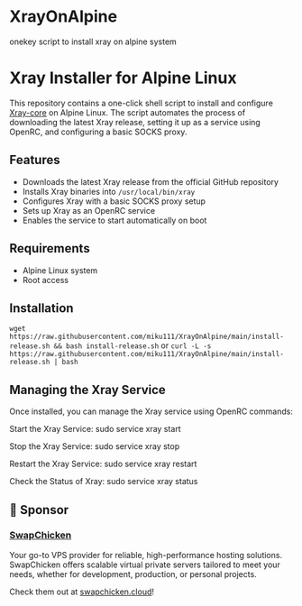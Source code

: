 # XrayOnAlpine
onekey script to install xray on alpine system
# Xray Installer for Alpine Linux

This repository contains a one-click shell script to install and configure [Xray-core](https://github.com/XTLS/Xray-core) on Alpine Linux. The script automates the process of downloading the latest Xray release, setting it up as a service using OpenRC, and configuring a basic SOCKS proxy.

## Features

- Downloads the latest Xray release from the official GitHub repository
- Installs Xray binaries into `/usr/local/bin/xray`
- Configures Xray with a basic SOCKS proxy setup
- Sets up Xray as an OpenRC service
- Enables the service to start automatically on boot

## Requirements

- Alpine Linux system
- Root access

## Installation

`wget https://raw.githubusercontent.com/miku111/XrayOnAlpine/main/install-release.sh && bash install-release.sh`
or
`curl -L -s https://raw.githubusercontent.com/miku111/XrayOnAlpine/main/install-release.sh | bash`

##  Managing the Xray Service
Once installed, you can manage the Xray service using OpenRC commands:

Start the Xray Service:
sudo service xray start

Stop the Xray Service:
sudo service xray stop

Restart the Xray Service:
sudo service xray restart

Check the Status of Xray:
sudo service xray status
## 📢 Sponsor

### [SwapChicken](https://swapchicken.cloud/index.php)  
Your go-to VPS provider for reliable, high-performance hosting solutions. SwapChicken offers scalable virtual private servers tailored to meet your needs, whether for development, production, or personal projects.  

Check them out at [swapchicken.cloud](https://swapchicken.cloud/index.php)!
